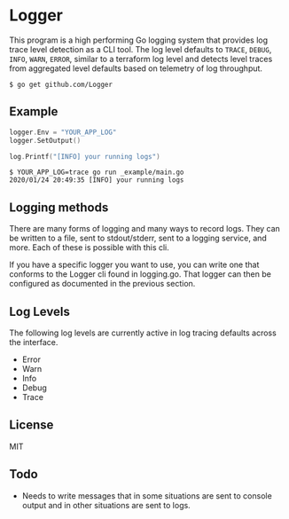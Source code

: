 Logger
==========



This program is a high performing Go logging system that provides log trace level detection as a CLI tool.
The log level defaults to `TRACE`, `DEBUG`, `INFO`, `WARN`, `ERROR`, similar to a terraform log level and detects level traces from aggregated level defaults based on telemetry of log throughput.

```console
$ go get github.com/Logger
```

## Example

```go
logger.Env = "YOUR_APP_LOG"
logger.SetOutput()

log.Printf("[INFO] your running logs")
```

```console
$ YOUR_APP_LOG=trace go run _example/main.go
2020/01/24 20:49:35 [INFO] your running logs
```


## Logging methods
There are many forms of logging and many ways to record logs. They can be written to a file, sent to stdout/stderr, sent to a logging service, and more. Each of these is possible with this cli.

If you have a specific logger you want to use, you can write one that conforms to the Logger cli found in logging.go. That logger can then be configured as documented in the previous section.


## Log Levels
The following log levels are currently active in log tracing defaults across the interface.

- Error
- Warn
- Info
- Debug
- Trace

## License
MIT


## Todo

 - Needs to write messages that in some situations are sent to console output and in other situations are sent to logs. 
 
